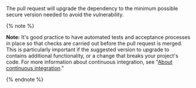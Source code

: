 The pull request will upgrade the dependency to the minimum possible secure version needed to avoid the vulnerability.

{% note %}

**Note:** It's good practice to have automated tests and acceptance processes in place so that checks are carried out before the pull request is merged. This is particularly important if the suggested version to upgrade to contains additional functionality, or a change that breaks your project's code. For more information about continuous integration, see "[About continuous integration](/actions/building-and-testing-code-with-continuous-integration/about-continuous-integration)."

{% endnote %}
